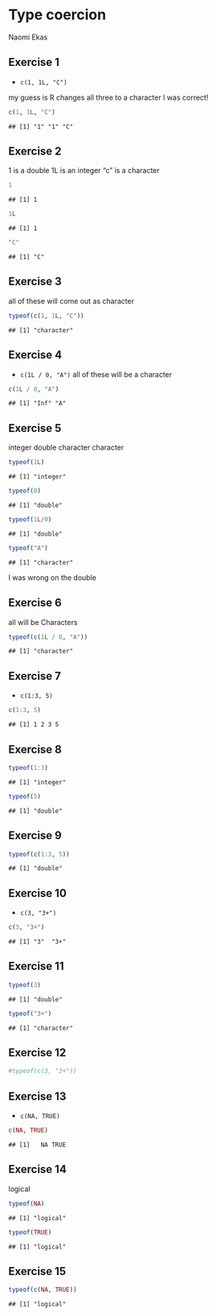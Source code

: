 Type coercion
================
Naomi Ekas

## Exercise 1

-   `c(1, 1L, "C")`

my guess is R changes all three to a character I was correct!

``` r
c(1, 1L, "C")
```

    ## [1] "1" "1" "C"

## Exercise 2

1 is a double 1L is an integer “c” is a character

``` r
1
```

    ## [1] 1

``` r
1L
```

    ## [1] 1

``` r
"C"
```

    ## [1] "C"

## Exercise 3

all of these will come out as character

``` r
typeof(c(1, 1L, "C"))
```

    ## [1] "character"

## Exercise 4

-   `c(1L / 0, "A")` all of these will be a character

``` r
c(1L / 0, "A")
```

    ## [1] "Inf" "A"

## Exercise 5

integer double character character

``` r
typeof(1L)
```

    ## [1] "integer"

``` r
typeof(0)
```

    ## [1] "double"

``` r
typeof(1L/0)
```

    ## [1] "double"

``` r
typeof("A")
```

    ## [1] "character"

I was wrong on the double

## Exercise 6

all will be Characters

``` r
typeof(c(1L / 0, "A"))
```

    ## [1] "character"

## Exercise 7

-   `c(1:3, 5)`

``` r
c(1:3, 5)
```

    ## [1] 1 2 3 5

## Exercise 8

``` r
typeof(1:3)
```

    ## [1] "integer"

``` r
typeof(5)
```

    ## [1] "double"

## Exercise 9

``` r
typeof(c(1:3, 5))
```

    ## [1] "double"

## Exercise 10

-   `c(3, "3+")`

``` r
c(3, "3+")
```

    ## [1] "3"  "3+"

## Exercise 11

``` r
typeof(3)
```

    ## [1] "double"

``` r
typeof("3+")
```

    ## [1] "character"

## Exercise 12

``` r
#typeof(c(3, "3+"))
```

## Exercise 13

-   `c(NA, TRUE)`

``` r
c(NA, TRUE)
```

    ## [1]   NA TRUE

## Exercise 14

logical

``` r
typeof(NA)
```

    ## [1] "logical"

``` r
typeof(TRUE)
```

    ## [1] "logical"

## Exercise 15

``` r
typeof(c(NA, TRUE))
```

    ## [1] "logical"
